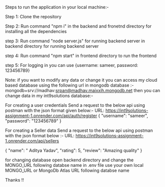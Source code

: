 Steps to run the application in your local machine:- 

Step 1: Clone the repository

Step 2: Run command "npm i" in the backend and fronetnd directory for installing all the dependencies 

step 3: Run command "node server.js" for running backend server in backend directory for running backend server

step 4: Run command "npm start" in frontend directory to run the frontend 

step 5: For logging in you can use {username: sameer,  password: 123456789}

Note: if you want to modify any data or change it you can access my cloud based database using the following url in mongodb database :-
mongodb+srv://madhav:srpan@madhav.maixxih.mongodb.net
then you can change data in my int9solutions database:-


For creating a user credentials Send a request to the below api using postman with the json format given below:- 
URL: https://int9solutions-assignment-1.onrender.com/api/auth/register
{
  "username": "sameer",
  "password": "123456789"
}

For creating a Seller data Send a request to the below api using postman with the json format below :-
URL: https://int9solutions-assignment-1.onrender.com/api/sellers

{
  "name": " Aditya Yadav",
  "rating": 5,
  "review": "Amazing quality"
}

for changing database open backend directory and change the MONGO_URL following databse name in .env file use your own local MONGO_URL or MongoDb Atlas URL following databse name


Thanks !!






